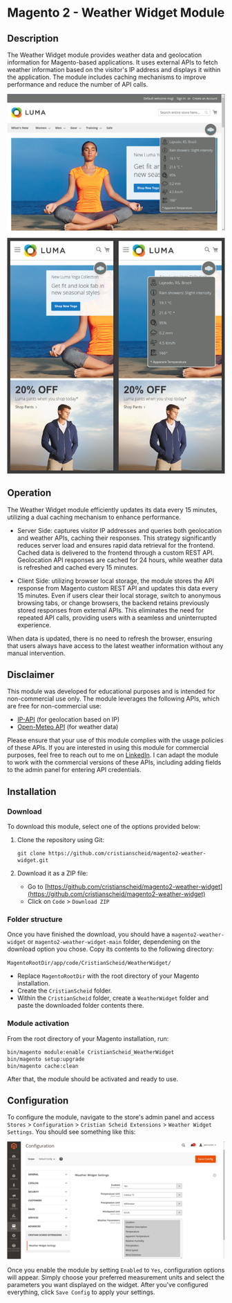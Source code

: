 # Magento 2 - Weather Widget Module

## Description

The Weather Widget module provides weather data and geolocation information for Magento-based applications. It uses external APIs to fetch weather information based on the visitor's IP address and displays it within the application. The module includes caching mechanisms to improve performance and reduce the number of API calls.

![desktop](.github/desktop.png)

![mobile](.github/mobile.png)

## Operation

The Weather Widget module efficiently updates its data every 15 minutes, utilizing a dual caching mechanism to enhance performance.

- Server Side: captures visitor IP addresses and queries both geolocation and weather APIs, caching their responses. This strategy significantly reduces server load and ensures rapid data retrieval for the frontend. Cached data is delivered to the frontend through a custom REST API. Geolocation API responses are cached for 24 hours, while weather data is refreshed and cached every 15 minutes.

- Client Side: utilizing browser local storage, the module stores the API response from Magento custom REST API and updates this data every 15 minutes. Even if users clear their local storage, switch to anonymous browsing tabs, or change browsers, the backend retains previously stored responses from external APIs. This eliminates the need for repeated API calls, providing users with a seamless and uninterrupted experience.

When data is updated, there is no need to refresh the browser, ensuring that users always have access to the latest weather information without any manual intervention.

## Disclaimer

This module was developed for educational purposes and is intended for non-commercial use only. The module leverages the following APIs, which are free for non-commercial use:

- [IP-API](https://ip-api.com/docs/) (for geolocation based on IP)
- [Open-Meteo API](https://open-meteo.com/en/docs) (for weather data)

Please ensure that your use of this module complies with the usage policies of these APIs. If you are interested in using this module for commercial purposes, feel free to reach out to me on [LinkedIn](https://www.linkedin.com/in/cristian-scheid/). I can adapt the module to work with the commercial versions of these APIs, including adding fields to the admin panel for entering API credentials.

## Installation

### Download

To download this module, select one of the options provided below:

1. Clone the repository using Git:
    ```
    git clone https://github.com/cristianscheid/magento2-weather-widget.git
    ```

2. Download it as a ZIP file:
    - Go to [https://github.com/cristianscheid/magento2-weather-widget](https://github.com/cristianscheid/magento2-weather-widget)
    - Click on `Code` > `Download ZIP`

### Folder structure

Once you have finished the download, you should have a `magento2-weather-widget` or `magento2-weather-widget-main` folder, dependening on the download option you chose. Copy its contents to the following directory:

`MagentoRootDir/app/code/CristianScheid/WeatherWidget/`

- Replace `MagentoRootDir` with the root directory of your Magento installation.
- Create the `CristianScheid` folder.
- Within the `CristianScheid` folder, create a `WeatherWidget` folder and paste the downloaded folder contents there.

### Module activation

From the root directory of your Magento installation, run:

    bin/magento module:enable CristianScheid_WeatherWidget
    bin/magento setup:upgrade
    bin/magento cache:clean

After that, the module should be activated and ready to use.

## Configuration

To configure the module, navigate to the store's admin panel and access `Stores` > `Configuration` > `Cristian Scheid Extensions` > `Weather Widget Settings`. You should see something like this:

![config](.github/config.png)

Once you enable the module by setting `Enabled` to `Yes`, configuration options will appear. Simply choose your preferred measurement units and select the parameters you want displayed on the widget. After you've configured everything, click `Save Config` to apply your settings.